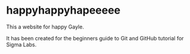# happyhappyhapeeeee

This a website for happy Gayle.

It has been created for the beginners guide to Git and GitHub tutorial for Sigma Labs.



